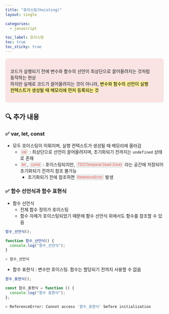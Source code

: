 ```yaml
---
title: "호이스팅(hoisting)"
layout: single

categories:
  - javascript

toc_label: 호이스팅
toc: true
toc_sticky: true
---
```


<div style="padding: 16px; border-radius: 8px; background-color: #f9e3e3; word-break: keep-all;">
  <p>
    <div>코드가 실행되기 전에 변수와 함수의 선언이 최상단으로 끌어올려지는 것처럼 동작하는 현상</div>
    <div>하지만 실제로 코드가 끌어올려지는 것이 아니라, <mark style='background-color: #fff099'>변수와 함수의 선언이 실행 컨텍스트가 생성될 때 메모리에 먼저 등록되는 것</mark></div>
  </p>
</div>

## 🔍 추가 내용

### ✅ var, let, const

- 모두 호이스팅이 이뤄지며, 실행 컨텍스트가 생성될 때 메모리에 올라감
  - <span style="color: #EB5757; background: rgba(135,131,120,.15); border-radius: 4px; font-size: 80%; padding: 0.2em 0.4em;">var</span> : 최상단으로 선언이 끌어올려지며, 초기화되기 전까지는 `undefined` 상태로 존재
  - <span style="color: #EB5757; background: rgba(135,131,120,.15); border-radius: 4px; font-size: 80%; padding: 0.2em 0.4em;">let</span>, <span style="color: #EB5757; background: rgba(135,131,120,.15); border-radius: 4px; font-size: 80%; padding: 0.2em 0.4em;">const</span> : 호이스팅되지만, <span style="color: #EB5757; background: rgba(135,131,120,.15); border-radius: 4px; font-size: 80%; padding: 0.2em 0.4em;">TDZ(Temporal Dead Zone)</span> 라는 공간에 저장되어 초기화되기 전까지 참조 불가능
    - 초기화되기 전에 참조하면 <span style="color: #EB5757; background: rgba(135,131,120,.15); border-radius: 4px; font-size: 80%; padding: 0.2em 0.4em;">ReferenceError</span> 발생

### ✅ 함수 선언식과 함수 표현식

- 함수 선언식
  - 전체 함수 정의가 호이스팅
  - 함수 자체가 호이스팅되었기 때문에 함수 선언식 위에서도 함수를 참조할 수 있음

```js
함수_선언식();

function 함수_선언식() {
  console.log("함수_선언식");
}
```

```bash
> 함수_선언식
```

- 함수 표현식 : 변수만 호이스팅. 함수는 할당되기 전까지 사용할 수 없음

```js
함수_표현식();

const 함수_표현식 = function () {
  console.log("함수 표현식");
};
```

```bash
> ReferenceError: Cannot access '함수_표현식' before initialization
```
